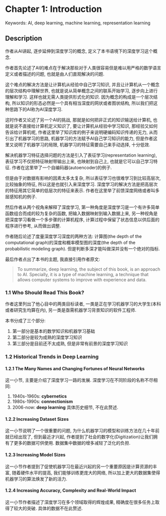 # Chapter 1: Introduction

Keywords: AI, deep learning, machine learning, representation learning

## Description
作者从AI讲起, 逐步延伸到深度学习的概念, 定义了本书语境下的深度学习这个概念.

作者首先论述了AI的难点在于解决那些对于人类很容易但是难以用严格的数学语言定义或者描述的问题, 也就是由人们直观解决的问题.

这个难点的解决方法是让计算机从经验中自己学习知识, 并且让计算机从一个概念的层次结构中理解世界, 也就是说从简单概念之间的联系开始学习, 逐步向上进行理解和学习. 这样也就无需人类提供形式化的知识. 因为概念的构成是一个层次结构, 所以知识的形态必然是一个具有相当深度的网状或者图状结构, 所以我们把这种思路下的AI称为AI深度学习.

这时作者又论述了另一个AI的挑战, 那就是如何把非正式的知识输送给计算机, 也就是说不直接给计算机定义知识了, 要让计算机从经验中学习知识, 那经验又如何告诉给计算机呢, 作者这里举了知识库的例子来说明硬编码知识传递的无力, 从而引出了机器学习的思路, 机器学习的方法赋予AI自己学习知识的能力, 但是作者这里又说明了机器学习的局限, 机器学习的特征需要自己来手动选择, 十分低效.

解决机器学习特征选择问题的方法是引入了表征学习(representation learning), 表征学习不仅把特征映射带输出上来, 也映射到自己上, 也就是它可以自己学习特征. 作者在这里举了一个自编码器(autoencoder)的例子.

但是由于对数据有影响的因素太多太复杂, 所以表征学习也很难学习到比较高层次, 比较抽象的特征, 所以这是也就引入来深度学习. 深度学习的解决方法是把高层次的特征用其它简单的低层次的特征来表示. 作者在这里举了前馈深度网络或者叫多层感知机的例子.

然后作者从两个视角来解释了深度学习, 第一种角度是深度学习是一个有许多简单函数组合而成的较为复杂的函数, 把输入数据映射到输入数据上来, 另一种视角是把深度学习看做一个多步骤的计算机程序, 计算过程中保留了状态信息以供后面的程序进行参考, 从而做出调整.

作者随后论述了度量深度学习深度的两种方法: 计算图(the depth of the computational graph)的深度和概率模型图的深度(the depth of the probabilistic modeling graph). 但是判断多深才能叫做深并没有一个绝对的指标.

最后作者点出了本书的主题, 我直接引用作者原文:
> To summarize, deep learning, the subject of this book, is an approach to AI.
> Specially, it is a type of machine learning, a technique that allows computer systems to improve 
> with experience and data.

### 1.1 Who Should Read This Book?
作者这里列出了他心目中的两类目标读者, 一类是正在学习机器学习的大学生(本科或者研究生均算在内), 另一类是亟需机器学习背景知识的软件工程师.

本书分成了三个部分:
1. 第一部分是基本的数学知识和机器学习基础
2. 第二部分是较为成熟的深度学习知识
3. 第三部分是目前还不太成熟, 但是非常有前景的深度学习知识

### 1.2 Historical Trends in Deep Learning

#### 1.2.1 The Many Names and Changing Fortunes of Neural Networks
这一小节, 主要是介绍了深度学习一路的发展. 深度学习在不同阶段的名称不尽相同:
1. 1940s-1960s: **cybernetics**
2. 1980s-1990s: **connectionism**
3. 2006-now: **deep learning**
具体历史细节, 不在此赘述.

#### 1.2.2 Increasing Dataset Sizes
这一小节说明了一个很重要的问题, 为什么机器学习的模型和训练方法在几十年前就已经出现了, 但到最近才兴起, 作者提到了社会的数字化(Digitization)让我们拥有了更多的数据可供使用. 数据集中数据的增多减轻了泛化的负担.

#### 1.2.3 Increasing Model Sizes
这一小节作者提到了促使机器学习在最近兴起的另一个重要原因是计算资源的丰富, 随着硬件水平的提高, 我们能够训练更庞大的网络, 所以加上更大的数据集使得机器学习的算法焕发了新的活力.

#### 1.2.4 Increasing Accuracy, Complexity and Real-World Impact
这一小节作者描述了深度学习在多个领域取得的辉煌成果, 精确度在很多任务上取得了较大的突破. 具体的数据不在此赘述.





